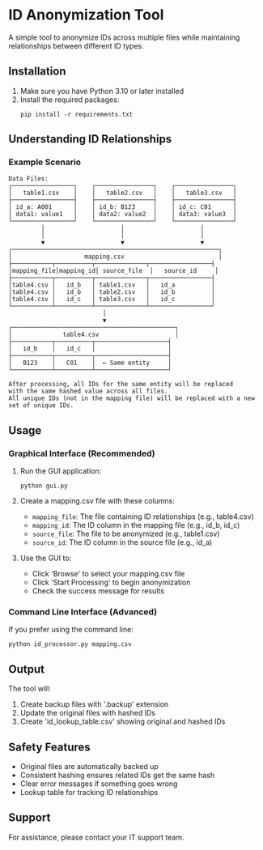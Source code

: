 # ID Anonymization Tool

A simple tool to anonymize IDs across multiple files while maintaining relationships between different ID types.

## Installation

1. Make sure you have Python 3.10 or later installed
2. Install the required packages:
   ```
   pip install -r requirements.txt
   ```

## Understanding ID Relationships

### Example Scenario
```
Data Files:
┌─────────────────┐    ┌────────────────┐    ┌────────────────┐
│   table1.csv    │    │   table2.csv   │    │   table3.csv   │
├─────────────────┤    ├────────────────┤    ├────────────────┤
│ id_a: A001      │    │ id_b: B123     │    │ id_c: C01      │
│ data1: value1   │    │ data2: value2  │    │ data3: value3  │
└─────────────────┘    └────────────────┘    └────────────────┘
         │                     │                     │
         │                     │                     │
         ▼                     ▼                     ▼
┌─────────────────────────────────────────────────────────┐
│                    mapping.csv                          │
├───────────┬──────────┬──────────────┬─────────────────┤
│mapping_file│mapping_id│ source_file  │   source_id     │
├───────────┬──────────┬──────────────┬─────────────────┤
│table4.csv │   id_b   │ table1.csv   │   id_a          │
│table4.csv │   id_b   │ table2.csv   │   id_b          │
│table4.csv │   id_c   │ table3.csv   │   id_c          │
└───────────┴──────────┴──────────────┴─────────────────┘
                          │
                          ▼
┌─────────────────────────────────────────────┐
│              table4.csv                     │
├───────────┬──────────┬────────────────────┤
│   id_b    │   id_c   │                    │
├───────────┬──────────┬────────────────────┤
│   B123    │   C01    │  ← Same entity     │
└───────────┴──────────┴────────────────────┘

After processing, all IDs for the same entity will be replaced 
with the same hashed value across all files.
All unique IDs (not in the mapping file) will be replaced with a new set of unique IDs.
```

## Usage

### Graphical Interface (Recommended)

1. Run the GUI application:
   ```
   python gui.py
   ```

2. Create a mapping.csv file with these columns:
   - `mapping_file`: The file containing ID relationships (e.g., table4.csv)
   - `mapping_id`: The ID column in the mapping file (e.g., id_b, id_c)
   - `source_file`: The file to be anonymized (e.g., table1.csv)
   - `source_id`: The ID column in the source file (e.g., id_a)

3. Use the GUI to:
   - Click 'Browse' to select your mapping.csv file
   - Click 'Start Processing' to begin anonymization
   - Check the success message for results

### Command Line Interface (Advanced)

If you prefer using the command line:
```
python id_processor.py mapping.csv
```

## Output

The tool will:
1. Create backup files with '.backup' extension
2. Update the original files with hashed IDs
3. Create 'id_lookup_table.csv' showing original and hashed IDs

## Safety Features

- Original files are automatically backed up
- Consistent hashing ensures related IDs get the same hash
- Clear error messages if something goes wrong
- Lookup table for tracking ID relationships

## Support

For assistance, please contact your IT support team.
